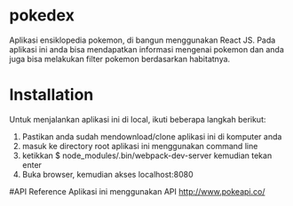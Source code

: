 # pokedex

Aplikasi ensiklopedia pokemon, di bangun menggunakan React JS. Pada aplikasi ini anda bisa mendapatkan informasi mengenai pokemon dan anda juga bisa melakukan filter pokemon berdasarkan habitatnya.

# Installation
Untuk menjalankan aplikasi ini di local, ikuti beberapa langkah berikut:
1. Pastikan anda sudah mendownload/clone aplikasi ini di komputer anda
2. masuk ke directory root aplikasi ini menggunakan command line
3. ketikkan $ node_modules/.bin/webpack-dev-server kemudian tekan enter
4. Buka browser, kemudian akses localhost:8080

#API Reference
Aplikasi ini menggunakan API http://www.pokeapi.co/